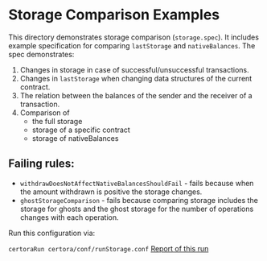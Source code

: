 # Storage Comparison Examples
This directory demonstrates storage comparison (`storage.spec`).
It includes example specification for comparing `lastStorage` and `nativeBalances`.
The spec demonstrates:
1. Changes in storage in case of successful/unsuccessful transactions.
2. Changes in `lastStorage` when changing data structures of the current contract.
3. The relation between the balances of the sender and the receiver of a transaction.
4. Comparison of 
    - the full storage 
    - storage of a specific contract 
    - storage of nativeBalances

## Failing rules:
- `withdrawDoesNotAffectNativeBalancesShouldFail` - fails because when the amount withdrawn is positive the storage changes.
- `ghostStorageComparison` - fails because comparing storage includes the storage for ghosts and the ghost storage for the number of operations changes with each operation.

Run this configuration via:

```certoraRun certora/conf/runStorage.conf```
[Report of this run](https://prover.certora.com/output/1902/658391048d1c49849074fe64f92e6b94?anonymousKey=659d643f47eda07a4978061d30b1d81d700372fc)

